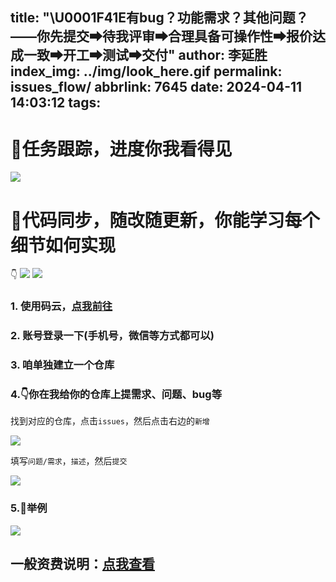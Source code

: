 title: "\U0001F41E有bug？功能需求？其他问题？ ——你先提交➡待我评审➡合理具备可操作性➡报价达成一致➡开工➡测试➡交付"
author: 李延胜
index_img: ../img/look_here.gif
permalink: issues_flow/
abbrlink: 7645
date: 2024-04-11 14:03:12
tags:
---

# 🎉任务跟踪，进度你我看得见

![](../img/note2.png)
# 📝代码同步，随改随更新，你能学习每个细节如何实现
👇
![](../img/note3.png)
![](../img/notice2.jpeg)
### 1. 使用码云，[点我前往](https://gitee.com/)

### 2. 账号登录一下(手机号，微信等方式都可以)

### 3. 咱单独建立一个仓库

### 4.👇你在我给你的仓库上提需求、问题、bug等

找到对应的仓库，点击`issues`，然后点击右边的`新增`

![](../img/s1.png)

填写`问题/需求`，`描述`，然后`提交`

![](../img/s2.png)

### 5.🔑举例

![](../img/s3.png)

## 一般资费说明：[点我查看](https://yan-sheng-li.gitee.io/remote_help/)